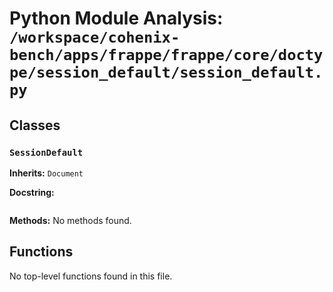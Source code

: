 # Python Module Analysis: `/workspace/cohenix-bench/apps/frappe/frappe/core/doctype/session_default/session_default.py`

## Classes

### `SessionDefault`
**Inherits:** `Document`


**Docstring:**
```

```

**Methods:**
No methods found.




## Functions

No top-level functions found in this file.
